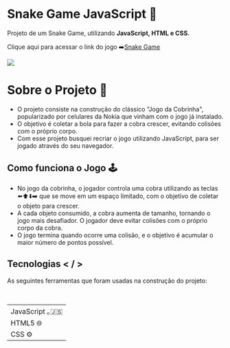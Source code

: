 # Snake Game JavaScript 🐍
Projeto de um Snake Game, utilizando **JavaScript, HTML e CSS.**

Clique aqui para acessar o link do jogo ➡️<a href= "https://thainacosta2.github.io/Snake-Game-JavaScript/" target="_blank">Snake Game</a>

<div>
  <img src="https://github.com/user-attachments/assets/bad81e3f-69d3-4753-930c-c1760deef891" />

# Sobre o Projeto 📄
<div>
  <ul>
    <li>O projeto consiste na construção do clássico "Jogo da Cobrinha", popularizado por celulares da Nokia que vinham com o jogo já instalado.
    <li>O objetivo é coletar a bola para fazer a cobra crescer, evitando colisões com o próprio corpo.
    <li>Com esse projeto busquei recriar o jogo utilizando JavaScript, para ser jogado através do seu navegador.
    </li>
  </ul>
</div>

## Como funciona o Jogo 🕹️
<div>
  <ul>
    <li>No jogo da cobrinha, o jogador controla uma cobra utilizando as teclas ⬅️⬆️⬇️➡️ que se move em um espaço limitado, com o objetivo de coletar o objeto             para crescer.
    <li>A cada objeto consumido, a cobra aumenta de tamanho, tornando o jogo mais desafiador. O jogador deve evitar colisões com o próprio corpo da cobra.
    <li>O jogo termina quando ocorre uma colisão, e o objetivo é acumular o maior número de pontos possível.
    </li>
  </ul>
</div>

## Tecnologias < / >
  As seguintes ferramentas que foram usadas na construção do projeto:
<table>
   <tbody>
      <tr>
        <td>JavaScript ｡🇯‌🇸
      </tr>
      <tr>
        <td>HTML5 🌐</td>
      </tr>
      <tr>
        <td>CSS ⚙️</td>
      </tr>
    </tbody>‌
</table>

</div>
